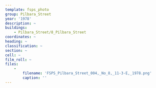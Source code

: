 ```yaml
---
template: fsps_photo
group: Pilbara_Street
year: '1978'
description: ~
buildings:
    - Pilbara_Street/8_Pilbara_Street
coordinates: ~
heading: ~
classification: ~
section: ~
cell: ~
film_roll: ~
files:
    -
        filename: 'FSPS_Pilbara_Street_004,_No_8,_11-3-E,_1978.png'
        caption: ''
---
```

